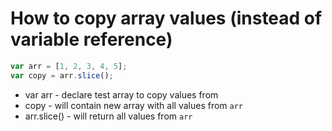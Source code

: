 # How to copy array values (instead of variable reference)

```javascript
var arr = [1, 2, 3, 4, 5];
var copy = arr.slice();
```

- var arr - declare test array to copy values from
- copy - will contain new array with all values from ```arr```
- arr.slice() - will return all values from ```arr```
